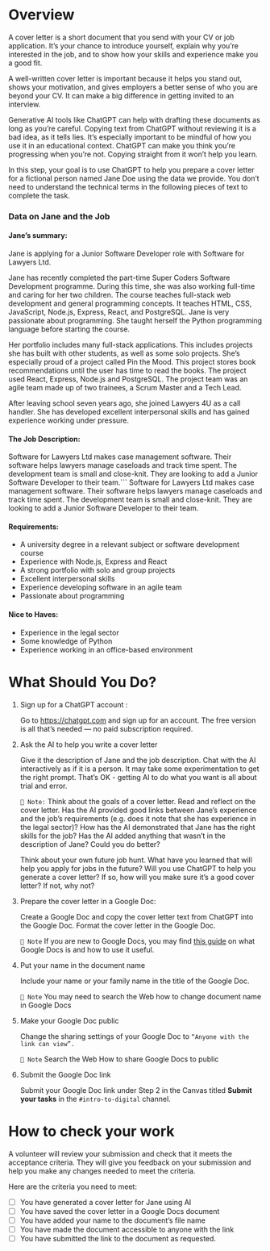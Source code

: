# Overview
A cover letter is a short document that you send with your CV or job application. It’s your chance to introduce yourself, explain why you’re interested in the job, and to show how your skills and experience make you a good fit.

A well-written cover letter is important because it helps you stand out, shows your motivation, and gives employers a better sense of who you are beyond your CV. It can make a big difference in getting invited to an interview.

Generative AI tools like ChatGPT can help with drafting these documents as long as you’re careful. Copying text from ChatGPT without reviewing it is a bad idea, as it tells lies. It’s especially important to be mindful of how you use it in an educational context. ChatGPT can make you think you’re progressing when you’re not. Copying straight from it won’t help you learn.

In this step, your goal is to use ChatGPT to help you prepare a cover letter for a fictional person named Jane Doe using the data we provide. You don’t need to understand the technical terms in the following pieces of text to complete the task.

### Data on Jane and the Job 
#### Jane’s summary: 
Jane is applying for a Junior Software Developer role with Software for Lawyers Ltd.

Jane has recently completed the part-time Super Coders Software Development programme. During this time, she was also working full-time and caring for her two children. The course teaches full-stack web development and general programming concepts. It teaches HTML, CSS, JavaScript, Node.js, Express, React, and PostgreSQL. Jane is very passionate about programming. She taught herself the Python programming language before starting the course.

Her portfolio includes many full-stack applications. This includes projects she has built with other students, as well as some solo projects. She’s especially proud of a project called Pin the Mood. This project stores book recommendations until the user has time to read the books. The project used React, Express, Node.js and PostgreSQL. The project team was an agile team made up of two trainees, a Scrum Master and a Tech Lead.

After leaving school seven years ago, she joined Lawyers 4U as a call handler. She has developed excellent interpersonal skills and has gained experience working under pressure.

#### The Job Description: 
Software for Lawyers Ltd makes case management software. Their software helps lawyers manage caseloads and track time spent. The development team is small and close-knit. They are looking to add a Junior Software Developer to their team.```
Software for Lawyers Ltd makes case management software. Their software helps lawyers manage caseloads and track time spent. The development team is small and close-knit. They are looking to add a Junior Software Developer to their team.

#### Requirements: 
- A university degree in a relevant subject or software development course
- Experience with Node.js, Express and React
- A strong portfolio with solo and group projects
- Excellent interpersonal skills
- Experience developing software in an agile team
- Passionate about programming
  
#### Nice to Haves:
- Experience in the legal sector
- Some knowledge of Python
- Experience working in an office-based environment


# What Should You Do?
1. Sign up for a ChatGPT account : 

    Go to https://chatgpt.com and sign up for an account. The free version is all that’s needed — no paid subscription required.

2. Ask the AI to help you write a cover letter

    Give it the description of Jane and the job description. Chat with the AI interactively as if it is a person. It may take some experimentation to get the right prompt. That’s OK - getting AI to do what you want is all about trial and error.

    ```📝 Note:``` Think about the goals of a cover letter. Read and reflect on the cover letter. Has the AI provided good links between Jane’s experience and the job’s requirements (e.g. does it note that she has experience in the legal sector)? How has the AI demonstrated that Jane has the right skills for the job? Has the AI added anything that wasn’t in the description of Jane? Could you do better?

    Think about your own future job hunt. What have you learned that will help you apply for jobs in the future? Will you use ChatGPT to help you generate a cover letter? If so, how will you make sure it’s a good cover letter? If not, why not?

3. Prepare the cover letter in a Google Doc: 

    Create a Google Doc and copy the cover letter text from ChatGPT into the Google Doc. Format the cover letter in the Google Doc.

    ```📝 Note``` If you are new to Google Docs, you may find [this guide](https://support.google.com/docs/answer/7068618?hl=en-GB&co=GENIE.Platform%3DDesktop) on what Google Docs is and how to use it useful.

4. Put your name in the document name

    Include your name or your family name in the title of the Google Doc.

    ```📝 Note``` You may need to search the Web how to change document name in Google Docs

5. Make your Google Doc public
   
    Change the sharing settings of your Google Doc to `“Anyone with the link can view”.`

    ```📝 Note``` Search the Web How to share Google Docs to public

6. Submit the Google Doc link
   
     Submit your Google Doc link under Step 2 in the Canvas titled **Submit your tasks** in the `#intro-to-digital` channel.


# How to check your work
A volunteer will review your submission and check that it meets the acceptance criteria. They will give you feedback on your submission and help you make any changes needed to meet the criteria.

Here are the criteria you need to meet:

- [ ] You have generated a cover letter for Jane using AI
- [ ] You have saved the cover letter in a Google Docs document
- [ ] You have added your name to the document’s file name
- [ ] You have made the document accessible to anyone with the link
- [ ] You have submitted the link to the document as requested. 